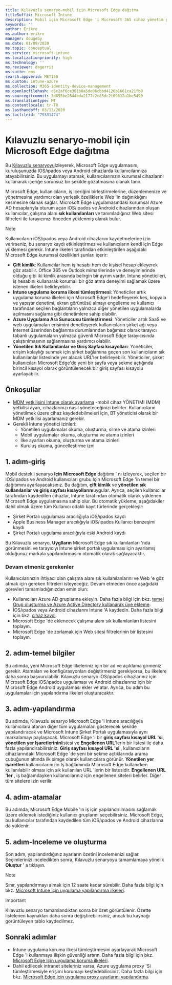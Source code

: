 ```yaml
---
title: Kılavuzlu senaryo-mobil için Microsoft Edge dağıtma
titleSuffix: Microsoft Intune
description: Mobil için Microsoft Edge 'i Microsoft 365 cihaz yönetim portalından dağıtmaya yönelik Kılavuzlu senaryo hakkında bilgi edinin.
keywords: ''
author: Erikre
ms.author: erikre
manager: dougeby
ms.date: 01/09/2020
ms.topic: conceptual
ms.service: microsoft-intune
ms.localizationpriority: high
ms.technology: ''
ms.reviewer: dagerrit
ms.suite: ems
search.appverid: MET150
ms.custom: intune-azure
ms.collection: M365-identity-device-management
ms.openlocfilehash: c5c2af6ce301b0a5de06cbbd4126b1661ca21fb0
ms.sourcegitcommit: 3d895be2844bda2177c2c85dc2f09612a1be5490
ms.translationtype: MT
ms.contentlocale: tr-TR
ms.lasthandoff: 03/13/2020
ms.locfileid: "79331474"
---
```

# <a name="guided-scenario---deploy-microsoft-edge-for-mobile"></a>Kılavuzlu senaryo-mobil için Microsoft Edge dağıtma

Bu [Kılavuzlu senaryoyu](guided-scenarios-overview.md)Izleyerek, Microsoft Edge uygulamasını, kuruluşunuzda IOS/ıpados veya Android cihazlarda kullanıcılarınıza atayabilirsiniz. Bu uygulamayı atamak, kullanıcılarınızın kurumsal cihazlarını kullanarak içeriğe sorunsuz bir şekilde gözatmasına olanak tanır.

Microsoft Edge, kullanıcıların, iş içeriğini birleştirmelerine, düzenlemenize ve yönetmesine yardımcı olan yerleşik özelliklerle Web 'in dağınıklığını kesmesine olanak sağlar. Microsoft Edge uygulamasındaki kurumsal Azure AD hesaplarıyla oturum açan iOS/ıpados ve Android cihazlarından oluşan kullanıcılar, çalışma alanı **sık kullanılanları** ve tanımladığınız Web sitesi filtreleri ile tarayıcınızı önceden yüklenmiş olarak bulur.

> [!NOTE]
> Kullanıcıların iOS/ıpados veya Android cihazlarını kaydetmelerine izin verirseniz, bu senaryo kaydı etkinleştirmez ve kullanıcıların kendi için Edge yüklemesi gerekir.
Intune ilkeleri tarafından etkinleştirilen aşağıdaki Microsoft Edge kurumsal özellikleri şunları içerir:

- **Çift kimlik**: Kullanıcılar hem iş hesabı hem de kişisel hesap ekleyerek göz atabilir. Office 365 ve Outlook mimarilerinde ve deneyimlerinde olduğu gibi iki kimlik arasında belirgin bir ayrım vardır. Intune yöneticileri, iş hesabını kullanarak korumalı bir göz atma deneyimi sağlamak üzere istenen ilkeleri belirleyebilir.
- **Intune uygulama koruma ilkesi tümleştirmesi**: Yöneticiler artık uygulama koruma ilkeleri için Microsoft Edge'i hedefleyerek kes, kopyala ve yapıştır denetimi, ekran görüntüsü almayı engelleme ve kullanıcı tarafından seçilen bağlantıların yalnızca diğer yönetilen uygulamalarda açılmasını sağlama gibi denetimlere sahip olabilir.
- **Azure Uygulama Ara Sunucusu tümleştirmesi**: Yöneticiler artık SaaS ve web uygulamaları erişimini denetleyerek kullanıcıların şirket ağı veya İnternet üzerinden bağlanma durumlarından bağımsız olarak tarayıcı tabanlı uygulamaların yalnızca güvenli Microsoft Edge tarayıcısında çalıştırılmasının sağlanmasına yardımcı olabilir.
- **Yönetilen Sık Kullanılanlar ve Giriş Sayfası kısayolları**: Yöneticiler, erişim kolaylığı sunmak için şirket bağlamına geçen son kullanıcıların sık kullanılanlar listesinde yer alacak URL'ler belirleyebilir. Yöneticiler, şirket kullanıcıları Microsoft Edge'de yeni bir sayfa veya sekme açtığında birincil kısayol olarak görüntülenecek bir giriş sayfası kısayolu ayarlayabilir.

## <a name="prerequisites"></a>Önkoşullar

- [MDM yetkilisini Intune olarak ayarlama](mdm-authority-set.md#set-mdm-authority-to-intune) -mobil cihaz YÖNETIMI (MDM) yetkilisi ayarı, cihazlarınızı nasıl yöneteceğinizi belirler. Kullanıcıların yönetilmek üzere cihaz kaydedebilmeleri için, BT yöneticisi olarak bir MDM yetkilisi ayarlamanız gerekir.
- Gerekli Intune yönetici izinleri:
  - Yönetilen uygulamalar okuma, oluşturma, silme ve atama izinleri
  - Mobil uygulamalar okuma, oluşturma ve atama izinleri
  - İlke ayarları okuma, oluşturma ve atama izinleri
  - Kuruluş okuma, güncelleştirme izni

## <a name="step-1---introduction"></a>1\. adım-giriş

Mobil destekli senaryo **Için Microsoft Edge** dağıtımı ' nı izleyerek, seçilen bir IOS/ıpados ve Android kullanıcıları grubu Için Microsoft Edge 'in temel bir dağıtımını ayarlayacaksınız. Bu dağıtım, **çift kimlik** ve **yönetilen sık kullanılanlar ve giriş sayfası kısayollarını**uygular. Ayrıca, seçilen kullanıcılar tarafından kaydedilen cihazlar, Intune tarafından otomatik olarak yüklenen Microsoft Edge uygulamasına sahip olur. Bu otomatik yükleme, aşağıdakiler dahil olmak üzere tüm Kullanıcı odaklı kayıt türlerinde gerçekleşir:

- Şirket Portalı uygulaması aracılığıyla iOS/ıpados kaydı
- Apple Business Manager aracılığıyla iOS/ıpados Kullanıcı benzeşimi kaydı
- Şirket Portalı uygulama aracılığıyla eski Android kaydı

Bu Kılavuzlu senaryo, **Uyglların** Microsoft Edge sık kullanılanları 'nda görünmesini ve tarayıcıyı Intune şirket portalı uygulaması için ayarlamış olduğunuz markala yapılandırmasını otomatik olarak sağlayacaktır.

### <a name="what-you-will-need-to-continue"></a>Devam etmeniz gerekenler

Kullanıcılarınızın ihtiyacı olan çalışma alanı sık kullanılanlarını ve Web 'e göz atmak için gereken filtreleri isteyeceğiz. Devam etmeden önce aşağıdaki görevleri tamamladığınızdan emin olun:

- Kullanıcıları Azure AD gruplarına ekleyin. Daha fazla bilgi için bkz. [temel Grup oluşturma ve Azure Active Directory kullanarak üye ekleme](https://go.microsoft.com/fwlink/?linkid=2102458).
- İOS/ıpados veya Android cihazlarını Intune 'A kaydedin. Daha fazla bilgi için bkz. [cihaz kaydı](https://go.microsoft.com/fwlink/?linkid=2102547).
- Microsoft Edge 'de eklenecek çalışma alanı sık kullanılanları listesini toplayın.
- Microsoft Edge 'de zorlamak için Web sitesi filtrelerinin bir listesini toplayın.

## <a name="step-2---basics"></a>2\. adım-temel bilgiler

Bu adımda, yeni Microsoft Edge ilkeleriniz için bir ad ve açıklama girmeniz gerekir. Atamaları ve konfigürasyonları değiştirmeniz gerekiyorsa, bu ilkelere daha sonra başvurulabilir. Kılavuzlu senaryo iOS/ıpados cihazlarınız için Microsoft Edge iOS/ıpados uygulaması ve Android cihazlarınız için bir Microsoft Edge Android uygulaması ekler ve atar. Ayrıca, bu adım bu uygulamalar için yapılandırma ilkeleri oluşturacaktır.

## <a name="step-3---configuration"></a>3\. adım-yapılandırma

Bu adımda, Kılavuzlu senaryo Microsoft Edge 'i Intune aracılığıyla kullanıcılara atanan diğer tüm uygulamaları gösterecek şekilde yapılandıracak ve Microsoft Intune Şirket Portalı uygulamasıyla aynı markalamayı paylaşacak. Microsoft Edge 'i bir **giriş sayfası kısayol URL 'si**, **yönetilen yer Işaretlerinin**listesi ve **Engellenen URL**'lerin bir listesi ile daha fazla yapılandırabilirsiniz. **Giriş sayfası kısayol URL 'si** , kullanıcıların cihazlarındaki Microsoft Edge 'de yeni bir sekme açtıklarında arama çubuğunun altında ilk simge olarak kullanıcılara görünür. **Yönetilen yer işaretleri** kullanıcılarınızın Iş bağlamında Microsoft Edge kullanırken kullanılabilir olması için sık kullanılan URL 'lerin bir listesidir. **Engellenen URL 'ler** , iş bağlamdayken kullanıcılarınız için engellenen siteleri belirler. Diğer tüm sitelere izin verilir.

## <a name="step-4---assignments"></a>4\. adım-atamalar

Bu adımda, Microsoft Edge Mobile 'ın iş için yapılandırılmasını sağlamak üzere eklemek istediğiniz kullanıcı gruplarını seçebilirsiniz. Microsoft Edge, bu kullanıcılar tarafından kaydedilen tüm iOS/ıpados ve Android cihazlarına da yüklenir.

## <a name="step-5---review--create"></a>5\. adım-Inceleme ve oluşturma

Son adım, yapılandırdığınız ayarların özetini incelemenizi sağlar. Seçimlerinizi inceledikten sonra, Kılavuzlu senaryoyu tamamlamaya yönelik **Oluştur** ' a tıklayın. 

> [!NOTE]
> Sınır, yapılandırmayı almak için 12 saate kadar sürebilir. Daha fazla bilgi için bkz. [Microsoft Intune Için uygulama yapılandırma ilkeleri](../apps/app-configuration-policies-overview.md).

> [!IMPORTANT]
> Kılavuzlu senaryo tamamlandıktan sonra bir özet görüntülenir. Özette listelenen kaynakları daha sonra değiştirebilirsiniz, ancak bu kaynağı görüntüleyen tablo kaydedilmez.

## <a name="next-steps"></a>Sonraki adımlar

- Intune uygulama koruma ilkesi tümleştirmesini ayarlayarak Microsoft Edge 'i kullanmaya ilişkin güvenliği artırın. Daha fazla bilgi için bkz. [Microsoft Edge Için uygulama koruma ilkeleri](../apps/manage-microsoft-edge.md#application-protection-policies-for-microsoft-edge).
- Dahil edilecek intranet siteleriniz varsa, Azure uygulama proxy 'Si tümleştirmesiyle erişimi korumayı keşfedebilirsiniz. Daha fazla bilgi için bkz. [Microsoft Edge Için uygulama proxy ayarlarını yapılandırma](../apps/manage-microsoft-edge.md#configure-application-proxy-settings-for-microsoft-edge).

